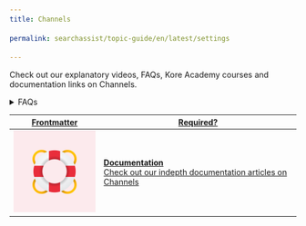 ```yaml
---
title: Channels

permalink: searchassist/topic-guide/en/latest/settings

---
```

<!--#### Topic Guide 
###### Channels-->

  Check out our explanatory videos, FAQs, Kore Academy courses and documentation links on Channels.

<details>
  <summary>FAQs
  </summary>

  <a class="doc-link" target="_blank" href="https://docs.kore.ai/searchassist/administration/managing-channels-3/">
 
  How do I manage Channels?

</a>



</details>




<a class="doc-link" target="_blank" href="https://docs.kore.ai/searchassist/administration/managing-channels-3/">
 

| Frontmatter | Required? |
|-------------|-------------|
| ![alt text](images/SA_Documentation.svg "Title") | **Documentation**  <br /> Check out our indepth documentation articles on Channels | 


</a>
